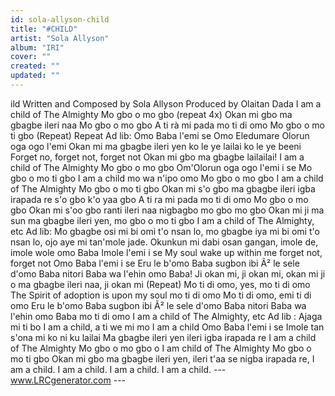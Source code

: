 ```yaml
---
id: sola-allyson-child
title: "#CHILD"
artist: "Sola Allyson"
album: "IRI"
cover: ""
created: ""
updated: ""
---
```


ild
Written and Composed by Sola Allyson
Produced by Olaitan Dada
I am a child of The Almighty
Mo gbo o mo gbo (repeat 4x)
Okan mi gbo ma gbagbe ileri naa
Mo gbo o mo gbo
A ti rà mi pada mo ti di omo
Mo gbo o mo ti gbo (Repeat)
Repeat
Ad lib: Omo Baba l'emi se
Omo Eledumare Olorun oga ogo l'emi
Okan mi ma gbagbe ileri yen ko le ye lailai ko le ye beeni
Forget no, forget not, forget not
Okan mi gbo ma gbagbe lailailai!
I am a child of The Almighty
Mo gbo o mo gbo
Om'Olorun oga ogo l'emi i se
Mo gbo o mo ti gbo
I am a child mo wa n'ipo omo
Mo gbo o mo gbo
I am a child of The Almighty
Mo gbo o mo ti gbo
Okan mi s'o gbo ma gbagbe ileri igba irapada re s'o gbo k'o yaa gbo
A ti ra mi pada mo ti di omo
Mo gbo o mo gbo
Okan mi s'oo gbo ranti ileri naa nigbagbo mo gbo mo gbo
Okan mi ji ma sun ma gbagbe ileri yen, mo gbo o mo ti gbo
I am a child of The Almighty, etc
Ad lib: Mo gbagbe osi mi bi omi t'o nsan lo, mo gbagbe iya mi bi omi t'o nsan lo, ojo aye mi tan'mole jade.
Okunkun mi dabi osan gangan, imole de, imole wole omo Baba Imole l'emi i se
My soul wake up within me forget not, forget not
Omo Baba l'emi i se
Eru le b'omo Baba sugbon ibi Ã² le sele d'omo Baba nitori Baba wa l'ehin omo Baba!
Ji okan mi, ji okan mi, okan mi ji o ma gbagbe ileri naa, ji okan mi (Repeat)
Mo ti di omo, yes, mo ti di omo
The Spirit of adoption is upon my soul mo ti di omo
Mo ti di omo, emi ti di omo
Eru le b'omo Baba sugbon ibi Ã² le sele d'omo Baba nitori Baba wa l'ehin omo Baba mo ti di omo
I am a child of The Almighty, etc
Ad lib : Ajaga mi ti bo I am a child, a ti we mi mo I am a child
Omo Baba l'emi i se
Imole tan s'ona mi ko ni ku lailai
Ma gbagbe ileri yen ileri igba irapada re
I am a child of The Almighty
Mo gbo o mo gbo o
I am child of The Almighty
Mo gbo o mo ti gbo
Okan mi gbo ma gbagbe ileri yen, ileri t'aa se nigba irapada re, I am a child. I am a child. I am a child. I am a child.
--- www.LRCgenerator.com ---